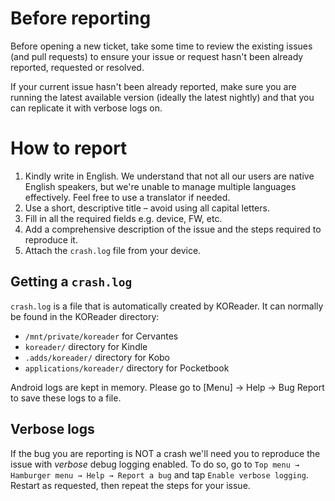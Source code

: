 # Before reporting

Before opening a new ticket, take some time to review the existing issues (and pull requests) to ensure your issue or request hasn't been already reported, requested or resolved.

If your current issue hasn't been already reported, make sure you are running the latest available version (ideally the latest nightly) and that you can replicate it with verbose logs on.

# How to report

1. Kindly write in English. We understand that not all our users are native English speakers, but we're unable to manage multiple languages effectively. Feel free to use a translator if needed.
2. Use a short, descriptive title – avoid using all capital letters.
3. Fill in all the required fields e.g. device, FW, etc.
4. Add a comprehensive description of the issue and the steps required to reproduce it.
5. Attach the `crash.log` file from your device.

## Getting a `crash.log`

`crash.log` is a file that is automatically created by KOReader. It can normally be found in the KOReader directory:

* `/mnt/private/koreader` for Cervantes
* `koreader/` directory for Kindle
* `.adds/koreader/` directory for Kobo
* `applications/koreader/` directory for Pocketbook

Android logs are kept in memory. Please go to [Menu] → Help → Bug Report to save these logs to a file.

## Verbose logs

If the bug you are reporting is NOT a crash we'll need you to reproduce the issue with *verbose* debug logging enabled.
To do so, go to `Top menu → Hamburger menu → Help → Report a bug` and tap `Enable verbose logging`. Restart as requested, then repeat the steps for your issue.

